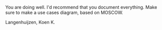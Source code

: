 You are doing well. I'd recommend that you document everything. Make sure to make a use cases diagram, based on MOSCOW. 

Langenhuijzen, Koen K.
